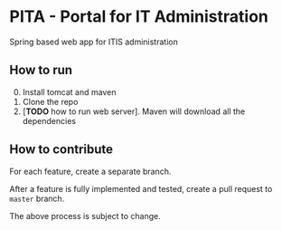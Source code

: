 # PITA - Portal for IT Administration

Spring based web app for ITIS administration

## How to run

0. Install tomcat and maven
1. Clone the repo
2. [**TODO** how to run web server]. Maven will download all the dependencies

## How to contribute

For each feature, create a separate branch.

After a feature is fully implemented and tested, 
create a pull request to `master` branch.

The above process is subject to change.